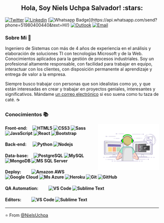 <h2 align="center">Hola, Soy Niels Uchpa Salvador! :stars:</h2>

[![Twitter](https://img.shields.io/badge/-Twitter-1ca0f1?style=flat&labelColor=1ca0f1&logo=twitter&logoColor=white&link=https://twitter.com/Nielz_us)](https://twitter.com/Nielz_us)
[![Linkedin](https://img.shields.io/badge/-LinkedIn-blue?style=flat&logo=Linkedin&logoColor=white&link=https://linkedin.com/in/nielsuchpa/)](https://linkedin.com/in/nielsuchpa)
[![Whatsapp Badge](https://img.shields.io/badge/-Whatsapp-4CA143?style=flat-square&labelColor=4CA143&logo=whatsapp&logoColor=white&link=https://api.whatsapp.com/send?phone=51980400440&text=Olá!)](https://api.whatsapp.com/send?phone=51980400440&text=Hi!)
[![Outlook](https://img.shields.io/badge/-Outlook-0078D4?style=flat&logo=Microsoft-Outlook&logoColor=white)](mailto:niels_us@outlook.com)
[![Email](https://img.shields.io/badge/-Email-c14438?style=flat&logo=Gmail&logoColor=white&link=mailto:niels_us@outlook.com)](mailto:niels_us@outlook.com)

### Sobre Mi :wave:

Ingeniero de Sistemas con más de 4 años de experiencia en el análisis y elaboración de soluciones TI con tecnologías Microsoft y de la Web. Conocimientos aplicados para la gestión de procesos industriales. Soy un profesional altamente responsable, con facilidad para trabajar en equipo, interactuar con los clientes, con disposición permanente al aprendizaje y entrega de valor a la empresa.

Siempre busco trabajar con personas que son idealistas como yo, y que están interesadas en crear y trabajar en proyectos geniales, interesantes y significativos. Mándame [un correo electrónico](mailto:niels_us@outlook.com) si eso suena como tu taza de caté. :coffee:
<!-- More info on badges below: https://github.com/badges/shields/blob/master/doc/logos.md -->

### Conocimientos :books:
<!-- <img align='right' src='https://user-images.githubusercontent.com/5713670/87202985-820dcb80-c2b6-11ea-9f56-7ec461c497c3.gif' width='200"'> -->
<img align="right" alt="GIF" src="https://raw.githubusercontent.com/devSouvik/devSouvik/master/gif3.gif" width="200"/>

#### Front-end:&nbsp;&nbsp;&nbsp;&nbsp;&nbsp;![HTML5](https://img.shields.io/badge/-HTML5-%23E44D27?style=flat-square&logo=html5&logoColor=ffffff)&nbsp;![CSS3](https://img.shields.io/badge/-CSS3-%231572B6?style=flat-square&logo=css3)&nbsp;![Sass](https://img.shields.io/badge/-Sass-%23CC6699?style=flat-square&logo=sass&logoColor=ffffff)&nbsp;![JavaScript](https://img.shields.io/badge/-JavaScript-%23F7DF1C?style=flat-square&logo=javascript&logoColor=000000&color=d1b01f)&nbsp;![React](https://img.shields.io/badge/-React-%23282C34?style=flat-square&logo=react)&nbsp;![Bootstrap](https://img.shields.io/badge/-Bootstrap-563D7C?style=flat-square&logo=bootstrap)

#### Back-end:&nbsp;&nbsp;&nbsp;&nbsp;&nbsp;&nbsp;![Python](http://img.shields.io/badge/-Python-3776AB?style=flat-square&logo=python&logoColor=ffff4a)&nbsp;![Nodejs](https://img.shields.io/badge/-Nodejs-black?style=flat-square&logo=Node.js&logoColor=00d632&color=01185E)

#### Data-base:&nbsp;&nbsp;&nbsp;&nbsp;&nbsp;![PostgreSQL](https://img.shields.io/badge/-PostgreSQL-336791?style=flat-square&logo=postgresql&logoColor=01185E&color=1C429F)&nbsp;![MySQL](https://img.shields.io/badge/-MySQL-black?style=flat-square&logo=mysql&logoColor=E3E156&color=12799E)&nbsp;![MongoDB](https://img.shields.io/badge/-MongoDB-black?style=flat-square&logo=mongodb&logoColor=255E01&color=197C45)&nbsp;![MS SQL Server](http://img.shields.io/badge/-MS%20SQL%20Server-CC2927?style=flat-square&logo=microsoft-sql-server&logoColor=ffffff)

#### Deploy:&nbsp;&nbsp;&nbsp;&nbsp;&nbsp;&nbsp;&nbsp;&nbsp;&nbsp;&nbsp;![Amazon AWS](https://img.shields.io/badge/Amazon%20AWS-232F3E?style=flat-square&logo=amazon-aws)&nbsp;![Google Cloud](https://img.shields.io/badge/Google%20Cloud-black?style=flat-square&logo=google-cloud)&nbsp;![Ms Azure](https://img.shields.io/badge/-Ms%20Azure-0175C2?style=flat&logo=azureDevops)&nbsp;![Heroku](https://img.shields.io/badge/-Heroku-430098?style=flat-square&logo=heroku&logoColor=ffffff)&nbsp;![Git](https://img.shields.io/badge/-Git-black?style=flat-square&logo=git)&nbsp;![GitHub](https://img.shields.io/badge/-GitHub-181717?style=flat-square&logo=github)
<!-- ![NGINX](http://img.shields.io/badge/-NGINX-269539?style=flat-square&logo=nginx&logoColor=ffffff) -->
<!-- ![Github Actions](http://img.shields.io/badge/-Github%20Actions-2088FF?style=flat-square&logo=github-actions&logoColor=ffffff) -->

#### QA Automation:&nbsp;&nbsp;&nbsp;&nbsp;&nbsp;&nbsp;&nbsp;&nbsp;&nbsp;&nbsp;![VS Code](https://img.shields.io/badge/Cypress-232F3E?style=flat-square&logo=cypress)&nbsp;![Sublime Text](https://img.shields.io/badge/Cucumber-black?style=flat-square&logo=cucumber)
<!-- ![Atom](http://img.shields.io/badge/-Atom%20Editor-1aaf5d?style=flat-square&logo=atom)&nbsp; -->

#### Editors:&nbsp;&nbsp;&nbsp;&nbsp;&nbsp;&nbsp;&nbsp;&nbsp;&nbsp;&nbsp;![VS Code](http://img.shields.io/badge/-VS%20Code-007ACC?style=flat-square&logo=visual-studio-code)&nbsp;![Sublime Text](http://img.shields.io/badge/-Sublime%20Text-3C4858?style=flat-square&logo=sublime-text)
<!-- ![Atom](http://img.shields.io/badge/-Atom%20Editor-1aaf5d?style=flat-square&logo=atom)&nbsp; -->
<hr/>

:star: From [@NielsUchpa](https://github.com/niels-us)
